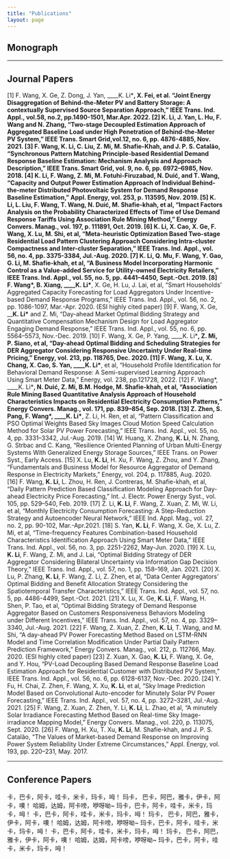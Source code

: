 ```yaml
---
title: "Publications"
layout: page
---
```


## Monograph


---

## Journal Papers

[1]	F\. Wang, X\. Ge, Z\. Dong, J\. Yan, ____K\. Li\*__, X\. Fei, et al\. “Joint Energy Disaggregation of Behind-the-Meter PV and Battery Storage: A contextually Supervised Source Separation Approach,” IEEE Trans\. Ind\. Appl\., vol\.58, no\.2, pp\.1490-1501, Mar\.Apr\. 2022\.
[2]	__K\. Li__, J\. Yan, L\. Hu, F\. Wang and N\. Zhang, “Two-stage Decoupled Estimation Approach of Aggregated Baseline Load under High Penetration of Behind-the-Meter PV System,” IEEE Trans\. Smart Grid,vol\.12, no\. 6, pp\. 4876-4885, Nov\. 2021\.
[3]	F\. Wang, __K\. Li__, C\. Liu, Z\. Mi, M\. Shafie-Khah, and J\. P\. S\. Catalão, “Synchronous Pattern Matching Principle-based Residential Demand Response Baseline Estimation: Mechanism Analysis and Approach Description,” IEEE Trans\. Smart Grid, vol\. 9, no\. 6, pp\. 6972–6985, Nov\. 2018\.
[4]	__K\. Li__, F\. Wang, Z\. Mi, M\. Fotuhi-Firuzabad, N\. Duić, and T\. Wang, “Capacity and Output Power Estimation Approach of Individual Behind-the-meter Distributed Photovoltaic System for Demand Response Baseline Estimation,” Appl\. Energy, vol\. 253, p\. 113595, Nov\. 2019\.
[5]	__K\. Li__, L\. Liu, F\. Wang, T\. Wang, N\. Duić, M\. Shafie-khah, et al, “Impact Factors Analysis on the Probability Characterized Effects of Time of Use Demand Response Tariffs Using Association Rule Mining Method,” Energy Convers\. Manag\., vol\. 197, p\. 111891, Oct\. 2019\.
[6]	__K\. Li__, X\. Cao, X\. Ge, F\. Wang, X\. Lu, M\. Shi, et al, “Meta-heuristic Optimization Based Two-stage Residential Load Pattern Clustering Approach Considering Intra-cluster Compactness and Inter-cluster Separation,” IEEE Trans\. Ind\. Appl\., vol\. 56, no\. 4, pp\. 3375-3384, Jul\.-Aug\. 2020\.
[7]	__K\. Li__, Q\. Mu, F\. Wang, Y\. Gao, G\. Li, M\. Shafie-khah, et al, “A Business Model Incorporating Harmonic Control as a Value-added Service for Utility-owned Electricity Retailers,” IEEE Trans\. Ind\. Appl\., vol\. 55, no\. 5, pp\. 4441–4450, Sept\.-Oct\. 2019\.
[8]	F\. Wang*, B\. Xiang, ____K\. Li\*__, X\. Ge, H\. Lu, J\. Lai, et al, “Smart Households’ Aggregated Capacity Forecasting for Load Aggregators Under Incentive-based Demand Response Programs,” IEEE Trans\. Ind\. Appl\., vol\. 56, no\. 2, pp\. 1086-1097, Mar\.-Apr\. 2020\. (ESI highly cited paper)
[9]	F\. Wang, X\. Ge, ____K\. Li\*__ and Z\. Mi, “Day-ahead Market Optimal Bidding Strategy and Quantitative Compensation Mechanism Design for Load Aggregator Engaging Demand Response,” IEEE Trans\. Ind\. Appl\., vol\. 55, no\. 6, pp\. 5564–5573, Nov\.-Dec\. 2019\.
[10]	F\. Wang, X\. Ge, P\. Yang, ____K\. Li\*__, Z\. Mi, P\. Siano, et al, “Day-ahead Optimal Bidding and Scheduling Strategies for DER Aggregator Considering Responsive Uncertainty Under Real-time Pricing,” Energy, vol\. 213, pp\. 118765, Dec\. 2020\.
[11]	F\. Wang, X\. Lu, X\. Chang, X\. Cao, S\. Yan, ____K\. Li\*__, et al, “Household Profile Identification for Behavioral Demand Response: A Semi-supervised Learning Approach Using Smart Meter Data,” Energy, vol\. 238, pp\.121728, 2022\.
[12]	F\. Wang*, ____K\. Li\*__, N\. Duić, Z\. Mi, B\.M\. Hodge, M\. Shafie-khah, et al, “Association Rule Mining Based Quantitative Analysis Approach of Household Characteristics Impacts on Residential Electricity Consumption Patterns,” Energy Convers\. Manag\., vol\. 171, pp\. 839–854, Sep\. 2018\.
[13]	Z\. Zhen, S\. Pang, F\. Wang*, ____K\. Li\*__, Z\. Li, H\. Ren, et al, “Pattern Classification and PSO Optimal Weights Based Sky Images Cloud Motion Speed Calculation Method for Solar PV Power Forecasting,” IEEE Trans\. Ind\. Appl\., vol\. 55, no\. 4, pp\. 3331–3342, Jul\.-Aug\. 2019\.
[14]	W\. Huang, X\. Zhang, __K\. Li__, N\. Zhang, G\. Strbac and C\. Kang, “Resilience Oriented Planning of Urban Multi-Energy Systems With Generalized Energy Storage Sources,” IEEE Trans\. on Power Syst\., Early Access\.
[15]	X\. Lu, __K\. Li__, H\. Xu, F\. Wang, Z\. Zhou, and Y\. Zhang, “Fundamentals and Business Model for Resource Aggregator of Demand Response in Electricity Markets,” Energy, vol\. 204, p\. 117885, Aug\. 2020\.
[16]	F\. Wang, __K\. Li__, L\. Zhou, H\. Ren, J\. Contreras, M\. Shafie-khah, et al, “Daily Pattern Prediction Based Classification Modeling Approach for Day-ahead Electricity Price Forecasting,” Int\. J\. Electr\. Power Energy Syst\., vol\. 105, pp\. 529–540, Feb\. 2019\. 
[17]	Z\. Li, __K\. Li__, F\. Wang, Z\. Xuan, Z\. Mi, W\. Li, et al, “Monthly Electricity Consumption Forecasting: A Step-Reduction Strategy and Autoencoder Neural Network,” IEEE Ind\. Appl\. Mag\., vol\. 27, no\. 2, pp\. 90-102, Mar\.-Apr\.2021\.
[18]	S\. Yan, __K\. Li__, F\. Wang, X\. Ge, X\. Lu, Z\. Mi, et al, “Time-frequency Features Combination-based Household Characteristics Identification Approach Using Smart Meter Data,” IEEE Trans\. Ind\. Appl\., vol\. 56, no\. 3, pp\. 2251-2262, May-Jun\. 2020\.
[19]	X\. Lu, __K\. Li__, F\. Wang, Z\. Mi, and J\. Lai, “Optimal Bidding Strategy of DER Aggregator Considering Bilateral Uncertainty via Information Gap Decision Theory,” IEEE Trans\. Ind\. Appl\., vol\. 57, no\. 1, pp\. 158–169, Jan\. 2021\.
[20]	X\. Lu, P\. Zhang, __K\. Li__, F\. Wang, Z\. Li, Z\. Zhen, et al, “Data Center Aggregators’ Optimal Bidding and Benefit Allocation Strategy Considering the Spatiotemporal Transfer Characteristics,” IEEE Trans\. Ind\. Appl\., vol\. 57, no\. 5, pp\. 4486-4499, Sept\.-Oct\. 2021\.
[21]	X\. Lu, X\. Ge, __K\. Li__, F\. Wang, H\. Shen, P\. Tao, et al, “Optimal Bidding Strategy of Demand Response Aggregator Based on Customers Responsiveness Behaviors Modeling under Different Incentives,” IEEE Trans\. Ind\. Appl\., vol\. 57, no\. 4, pp\. 3329–3340, Jul\.-Aug\. 2021\.
[22]	F\. Wang, Z\. Xuan, Z\. Zhen, __K\. Li__, T\. Wang, and M\. Shi, “A day-ahead PV Power Forecasting Method Based on LSTM-RNN Model and Time Correlation Modification Under Partial Daily Pattern Prediction Framework,” Energy Convers\. Manag\., vol\. 212, p\. 112766, May\. 2020\. (ESI highly cited paper)
[23]	Z\. Xuan, X\. Gao, __K\. Li__, F\. Wang, X\. Ge, and Y\. Hou, “PV-Load Decoupling Based Demand Response Baseline Load Estimation Approach for Residential Customer with Distributed PV System,” IEEE Trans\. Ind\. Appl\., vol\. 56, no\. 6, pp\. 6128-6137, Nov\.-Dec\. 2020\.
[24]	Y\. Fu, H\. Chai, Z\. Zhen, F\. Wang, X\. Xu, __K\. Li__, et al, “Sky Image Prediction Model Based on Convolutional Auto-encoder for Minutely Solar PV Power Forecasting,” IEEE Trans\. Ind\. Appl\., vol\. 57, no\. 4, pp\. 3272–3281, Jul\.-Aug\. 2021\.
[25]	F\. Wang, Z\. Xuan, Z\. Zhen, Y\. Li, __K\. Li__, L\. Zhao, et al, “A minutely Solar Irradiance Forecasting Method Based on Real-time Sky Image-irradiance Mapping Model,” Energy Convers\. Manag\., vol\. 220, p\. 113075, Sept\. 2020\.
[26]	F\. Wang, H\. Xu, T\. Xu, __K\. Li__, M\. Shafie-khah, and J\. P\. S\. Catalão, “The Values of Market-based Demand Response on Improving Power System Reliability Under Extreme Circumstances,” Appl\. Energy, vol\. 193, pp\. 220–231, May\. 2017\.


---

## Conference Papers
卡，巴卡，阿卡，哇卡，米卡，玛卡，呣！ 玛卡， 巴卡，阿巴，雅卡，伊卡，阿卡，噢！ 哈姆，达姆，阿卡嗙，咿呀呦~ 玛卡，巴卡，阿卡，哇卡，米卡，玛卡，呣！
卡，巴卡，阿卡，哇卡，米卡，玛卡，呣！ 玛卡， 巴卡，阿巴，雅卡，伊卡，阿卡，噢！ 哈姆，达姆，阿卡嗙，咿呀呦~ 玛卡，巴卡，阿卡，哇卡，米卡，玛卡，呣！
卡，巴卡，阿卡，哇卡，米卡，玛卡，呣！ 玛卡， 巴卡，阿巴，雅卡，伊卡，阿卡，噢！ 哈姆，达姆，阿卡嗙，咿呀呦~ 玛卡，巴卡，阿卡，哇卡，米卡，玛卡，呣！
<br><br>
